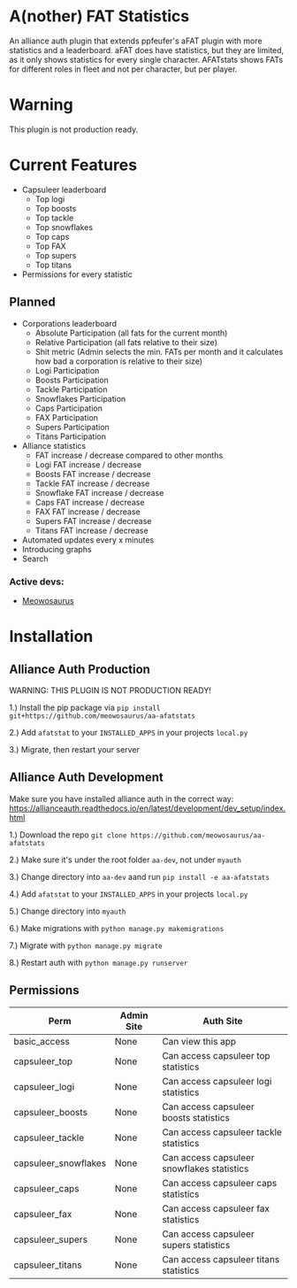 # A(nother) FAT Statistics
An alliance auth plugin that extends ppfeufer's aFAT plugin with more statistics and a leaderboard. aFAT does have statistics, but they are limited, as it only shows statistics for every single character. AFATstats shows FATs for different roles in fleet and not per character, but per player. 

# Warning
This plugin is not production ready.

# Current Features
* Capsuleer leaderboard
  * Top logi
  * Top boosts
  * Top tackle
  * Top snowflakes 
  * Top caps
  * Top FAX
  * Top supers
  * Top titans
* Permissions for every statistic

## Planned
* Corporations leaderboard
  * Absolute Participation (all fats for the current month)
  * Relative Participation (all fats relative to their size)
  * Shit metric (Admin selects the min. FATs per month and it calculates how bad a corporation is relative to their size)
  * Logi Participation
  * Boosts Participation
  * Tackle Participation
  * Snowflakes Participation
  * Caps Participation
  * FAX Participation
  * Supers Participation
  * Titans Participation
* Alliance statistics
  * FAT increase / decrease compared to other months
  * Logi FAT increase / decrease
  * Boosts FAT increase / decrease
  * Tackle FAT increase / decrease
  * Snowflake FAT increase / decrease
  * Caps FAT increase / decrease
  * FAX FAT increase / decrease
  * Supers FAT increase / decrease
  * Titans FAT increase / decrease
* Automated updates every x minutes
* Introducing graphs
* Search

### Active devs:
* [Meowosaurus](https://github.com/meowosaurus)

# Installation

## Alliance Auth Production
WARNING: THIS PLUGIN IS NOT PRODUCTION READY!

1.) Install the pip package via `pip install git+https://github.com/meowosaurus/aa-afatstats`

2.) Add `afatstat` to your `INSTALLED_APPS` in your projects `local.py`

3.) Migrate, then restart your server

## Alliance Auth Development 
Make sure you have installed alliance auth in the correct way: https://allianceauth.readthedocs.io/en/latest/development/dev_setup/index.html

1.) Download the repo `git clone https://github.com/meowosaurus/aa-afatstats`

2.) Make sure it's under the root folder `aa-dev`, not under `myauth` 

3.) Change directory into `aa-dev` aand run `pip install -e aa-afatstats`

4.) Add `afatstat` to your `INSTALLED_APPS` in your projects `local.py`

5.) Change directory into `myauth`

6.) Make migrations with `python manage.py makemigrations`

7.) Migrate with `python manage.py migrate`

8.) Restart auth with `python manage.py runserver`

## Permissions
Perm | Admin Site | Auth Site 
 --- | --- | --- 
basic_access | None | Can view this app
capsuleer_top | None | Can access capsuleer top statistics
capsuleer_logi | None | Can access capsuleer logi statistics
capsuleer_boosts | None | Can access capsuleer boosts statistics
capsuleer_tackle | None | Can access capsuleer tackle statistics
capsuleer_snowflakes | None | Can access capsuleer snowflakes statistics
capsuleer_caps | None | Can access capsuleer caps statistics
capsuleer_fax | None | Can access capsuleer fax statistics
capsuleer_supers | None | Can access capsuleer supers statistics
capsuleer_titans | None | Can access capsuleer titans statistics
